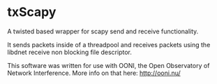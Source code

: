 # txScapy

A twisted based wrapper for scapy send and receive functionality.

It sends packets inside of a threadpool and receives packets using the
libdnet receive non blocking file descriptor.

This software was written for use with OONI, the Open Observatory of Network
Interference. More info on that here: http://ooni.nu/

